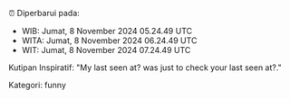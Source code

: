 ⏰ Diperbarui pada:
- WIB: Jumat, 8 November 2024 05.24.49 UTC
- WITA: Jumat, 8 November 2024 06.24.49 UTC
- WIT: Jumat, 8 November 2024 07.24.49 UTC

Kutipan Inspiratif:
"My last seen at? was just to check your last seen at?."


Kategori: funny

